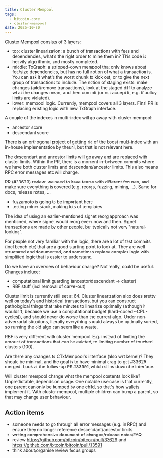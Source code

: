 ```yaml
---
title: Cluster Mempool
tags:
  - bitcoin-core
  - cluster-mempool
date: 2025-10-20
---
```


Cluster Mempool consists of 3 layers:

- top: cluster linearization: a bunch of transactions with fees and
  dependencies, what's the right order to mine them in? This code is heavily
  algorithmic, and mostly completed.
- middle: TxGraph: a stripped-down mempool that only knows about fee/size
  dependencies, but has no full notion of what a transaction is. You can ask it
  what's the worst chunk to kick out, or to give the next group of transactions
  to include. The notion of staging exists: make changes (add/remove
  transactions), look at the staged diff to analyze what the changes mean, and
  then commit (or not accept it, e.g. if policy limits are violated).
- lower: mempool logic. Currently, mempool covers all 3 layers. Final PR is
  replacing existing logic with new TxGraph interface.

A couple of the indexes in multi-index will go away with cluster mempool:

- ancestor score
- descendant score

There is an orthogonal project of getting rid of the boost multi-index with an
in-house implementation by theuni, but that is not relevant here.

The descendant and ancestor limits will go away and are replaced with cluster
limits. Within the PR, there is a moment in-between commits where we have both
cluster limits and descendant/ancestor limits. This also means RPC error
messages etc will change.

PR (#33629) review: we need to have teams with different focuses, and make sure
everything is covered (e.g. reorgs, fuzzing, mining, ...). Same for docs,
release notes, ...

- fuzzamoto is going to be important here
- testing miner stack, making lots of templates

The idea of using an earlier-mentioned signet reorg approach was mentioned,
where signet would reorg every now and then. Signet transactions are made by
other people, but typically not very "natural-looking".

For people not very familiar with the logic, there are a lot of test commits
(incl bench etc) that are a good starting point to look at. They are well
structured and documented, and sometimes replace complex logic with simplified
logic that is easier to understand.

Do we have an overview of behaviour change? Not really, could be useful. Changes
include:

- computational limit guarding (ancestor/descendant -> cluster)
- RBF stuff (incl removal of carve-out)

Cluster limit is currently still set at 64. Cluster linearization algo does
pretty well on today's and historical transactions, but you can construct
pathological things that take minutes to linearize optimally (although it
wouldn't, because we use a computational budget (hard-coded ~CPU-cycles)), and
should never do worse than the current algo. Under non-adversarial situations,
literally everything should always be optimally sorted, so running the old algo
can seem like a waste.

RBF is very different with cluster mempool. E.g. instead of limiting the amount
of transactions that can be evicted, to limiting number of touched clusters
(100).

Are there any changes to CTxMempool's interface (also wrt kernel)? They should
be minimal, and the goal is to have minimal drag to get #33629 merged. Look at
the follow-up PR #33591, which slims down the interface.

Will cluster mempool change what the mempool contents look like? Unpredictable,
depends on usage. One notable use case is that currently, one parent can only be
bumped by one child, so that's how wallets implement it. With cluster mempool,
multiple children can bump a parent, so that may change user behaviour.

## Action items

- someone needs to go through all error messages (e.g. in RPC) and ensure they
  no longer reference descendant/ancestor limits
- writing comprehensive document of changes/release notes/FAQ
- review https://github.com/bitcoin/bitcoin/pull/33629 and
  https://github.com/bitcoin/bitcoin/pull/33591
- think about/organise review focus groups
